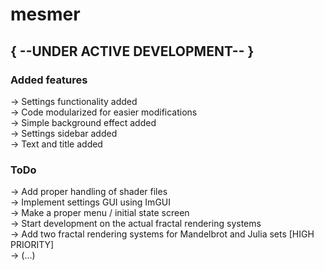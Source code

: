 # mesmer

## { --UNDER ACTIVE DEVELOPMENT-- }

### Added features
-> Settings functionality added <br>
-> Code modularized for easier modifications <br>
-> Simple background effect added <br>
-> Settings sidebar added <br>
-> Text and title added <br>

### ToDo
-> Add proper handling of shader files <br>
-> Implement settings GUI using ImGUI <br>
-> Make a proper menu / initial state screen <br>
-> Start development on the actual fractal rendering systems <br>
-> Add two fractal rendering systems for Mandelbrot and Julia sets [HIGH PRIORITY] <br>
-> (...)

